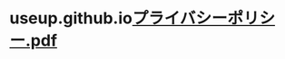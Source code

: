 # useup.github.io[プライバシーポリシー.pdf](https://github.com/NINOMIYA1218/useup.github/files/6212517/default.pdf)
